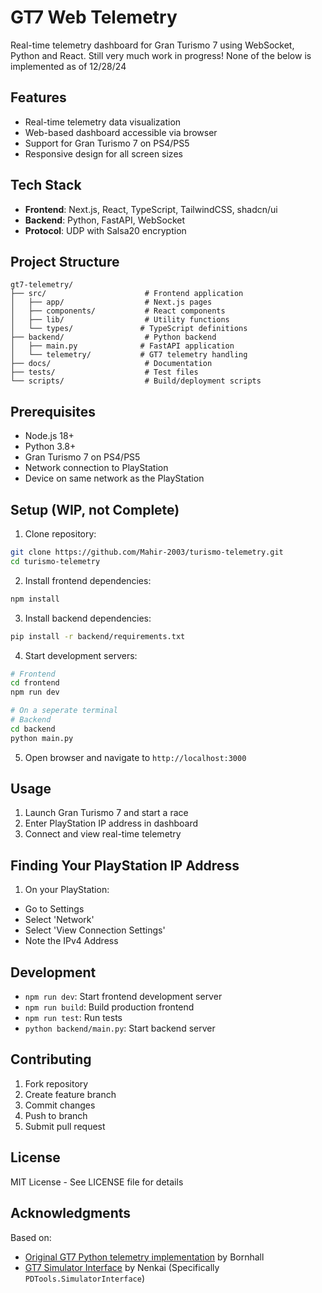 # GT7 Web Telemetry

Real-time telemetry dashboard for Gran Turismo 7 using WebSocket, Python and React.
Still very much work in progress! None of the below is implemented as of 12/28/24

## Features

- Real-time telemetry data visualization
- Web-based dashboard accessible via browser
- Support for Gran Turismo 7 on PS4/PS5
- Responsive design for all screen sizes

## Tech Stack

- **Frontend**: Next.js, React, TypeScript, TailwindCSS, shadcn/ui
- **Backend**: Python, FastAPI, WebSocket
- **Protocol**: UDP with Salsa20 encryption

## Project Structure

```
gt7-telemetry/
├── src/                      # Frontend application
│   ├── app/                  # Next.js pages
│   ├── components/           # React components
│   ├── lib/                  # Utility functions
│   └── types/               # TypeScript definitions
├── backend/                  # Python backend
│   ├── main.py              # FastAPI application
│   └── telemetry/           # GT7 telemetry handling
├── docs/                     # Documentation
├── tests/                    # Test files
└── scripts/                  # Build/deployment scripts
```

## Prerequisites

- Node.js 18+
- Python 3.8+
- Gran Turismo 7 on PS4/PS5
- Network connection to PlayStation
- Device on same network as the PlayStation

## Setup (WIP, not Complete)

1. Clone repository:
```bash
git clone https://github.com/Mahir-2003/turismo-telemetry.git
cd turismo-telemetry
```

2. Install frontend dependencies:
```bash
npm install
```

3. Install backend dependencies:
```bash
pip install -r backend/requirements.txt
```

4. Start development servers:
```bash
# Frontend
cd frontend
npm run dev

# On a seperate terminal
# Backend
cd backend
python main.py
```

5. Open browser and navigate to `http://localhost:3000`

## Usage

1. Launch Gran Turismo 7 and start a race
3. Enter PlayStation IP address in dashboard
4. Connect and view real-time telemetry

## Finding Your PlayStation IP Address
1. On your PlayStation:
  - Go to Settings
  - Select 'Network'
  - Select 'View Connection Settings'
  - Note the IPv4 Address

## Development

- `npm run dev`: Start frontend development server
- `npm run build`: Build production frontend
- `npm run test`: Run tests
- `python backend/main.py`: Start backend server

## Contributing

1. Fork repository
2. Create feature branch
3. Commit changes
4. Push to branch
5. Submit pull request

## License

MIT License - See LICENSE file for details

## Acknowledgments

Based on:
- [Original GT7 Python telemetry implementation](https://github.com/Bornhall/gt7telemetry) by Bornhall
- [GT7 Simulator Interface](https://github.com/Nenkai/PDTools/tree/master) by Nenkai (Specifically `PDTools.SimulatorInterface`)
